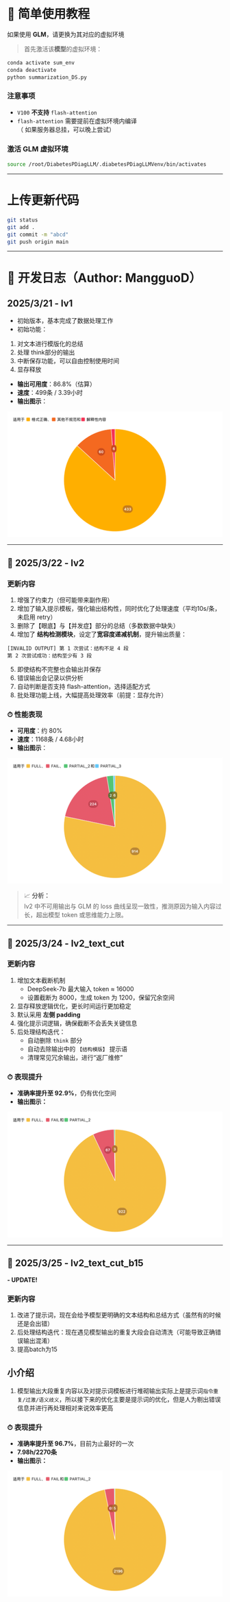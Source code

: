 # 🧪 简单使用教程
如果使用 **GLM**，请更换为其对应的虚拟环境
> 首先激活该**模型**的虚拟环境：

```bash
conda activate sum_env
conda deactivate
python summarization_DS.py
```

### 注意事项
- `V100` **不支持** `flash-attention`
- `flash-attention` 需要提前在虚拟环境内编译  
（ 如果服务器总挂，可以晚上尝试）

### 激活 GLM 虚拟环境

```bash
source /root/DiabetesPDiagLLM/.diabetesPDiagLLMVenv/bin/activates
```

---

# 上传更新代码

```bash
git status
git add .
git commit -m "abcd"
git push origin main
```

---

# 📝 开发日志（Author: MangguoD）

## 2025/3/21 - **lv1**

- 初始版本，基本完成了数据处理工作
- 初始功能：
1. 对文本进行模版化的总结
2. 处理 think部分的输出
3. 中断保存功能，可以自由控制使用时间
4. 显存释放
- **输出可用度**：86.8%（估算）
- **速度**：499条 / 3.39小时  
- **输出图示**：

![lv1输出图](./output_picture/DS_lv1_output_500.png)

---

## 📅 2025/3/22 - **lv2**

### 更新内容

1. 增强了约束力（但可能带来副作用）  
2. 增加了输入提示模板，强化输出结构性，同时优化了处理速度（平均10s/条，未启用 retry）  
3. 删除了【眼底】与【并发症】部分的总结（多数数据中缺失）  
4. 增加了 **结构检测模块**，设定了**宽容度递减机制**，提升输出质量：

```
[INVALID OUTPUT] 第 1 次尝试：结构不足 4 段  
第 2 次尝试成功：结构至少有 3 段
```

5. 即使结构不完整也会输出并保存  
6. 错误输出会记录以供分析  
7. 自动判断是否支持 flash-attention，选择适配方式  
8. 批处理功能上线，大幅提高处理效率（前提：显存允许）

### ⏱ 性能表现

- **可用度**：约 80%  
- **速度**：1168条 / 4.68小时  
- **输出图示**：

![lv2输出图](./output_picture/DS_lv2_output_v1.png)

> 📈 **分析：**  
> lv2 中不可用输出与 GLM 的 loss 曲线呈现一致性，推测原因为输入内容过长，超出模型 token 或思维能力上限。

---

## 📅 2025/3/24 - **lv2_text_cut**

### 更新内容

1. 增加文本截断机制  
   - DeepSeek-7b 最大输入 token ≈ 16000  
   - 设置截断为 8000，生成 token 为 1200，保留冗余空间  
2. 显存释放逻辑优化，更长时间运行更加稳定  
3. 默认采用 **左侧 padding**  
4. 强化提示词逻辑，确保截断不会丢失关键信息 
5. 后处理结构迭代：  
   - 自动删除 `think` 部分  
   - 自动去除输出中的 `【结构模版】` 提示语  
   - 清理常见冗余输出，进行“返厂维修”

### ⏱ 表现提升

- **准确率提升至 92.9%**，仍有优化空间  
- **输出图示：**

![lv2_text_cut 输出图](./output_picture/DS_lv2_cut_output_V1.png)

---

## 📅 2025/3/25 - **lv2_text_cut_b15**
**- UPDATE!**

### 更新内容

1. 改进了提示词，现在会给予模型更明确的文本结构和总结方式（虽然有的时候还是会出错）  
2. 后处理结构迭代：现在遇见模型输出的重复大段会自动清洗（可能导致正确错误输出混淆）
3. 提高batch为15

## 小介绍

1. 模型输出大段重复内容以及对提示词模板进行堆砌输出实际上是提示词`指令重复/过激/语义歧义`，所以接下来的优化主要是提示词的优化，但是人为剔出错误信息并进行再处理相对来说效率更高

### ⏱ 表现提升

- **准确率提升至 96.7%**，目前为止最好的一次
- **7.98h/2270条**
- **输出图示：**

![lv2_text_cut_b15 输出图](./output_picture/DS_lv2_cut_output_b15.png)